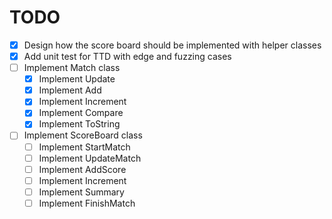 # TODO

- [x] Design how the score board should be implemented with helper classes
- [x] Add unit test for TTD with edge and fuzzing cases
- [ ] Implement Match class
  - [x] Implement Update
  - [x] Implement Add
  - [x] Implement Increment
  - [x] Implement Compare
  - [x] Implement ToString

- [ ] Implement ScoreBoard class
  - [ ] Implement StartMatch
  - [ ] Implement UpdateMatch
  - [ ] Implement AddScore
  - [ ] Implement Increment
  - [ ] Implement Summary
  - [ ] Implement FinishMatch
